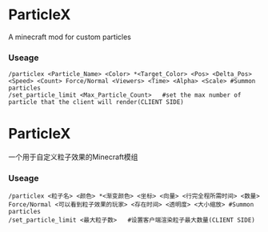 # ParticleX
A minecraft mod for custom particles    
### Useage
```
/particlex <Particle_Name> <Color> *<Target_Color> <Pos> <Delta_Pos> <Speed> <Count> Force/Normal <Viewers> <Time> <Alpha> <Scale> #Summon particles
/set_particle_limit <Max_Particle_Count>   #set the max number of particle that the client will render(CLIENT SIDE)
```

# ParticleX
一个用于自定义粒子效果的Minecraft模组
### Useage
```
/particlex <粒子名> <颜色> *<渐变颜色> <坐标> <向量> <行完全程所需时间> <数量> Force/Normal <可以看到粒子效果的玩家> <存在时间> <透明度> <大小缩放> #Summon particles
/set_particle_limit <最大粒子数>   #设置客户端渲染粒子最大数量(CLIENT SIDE)
```
